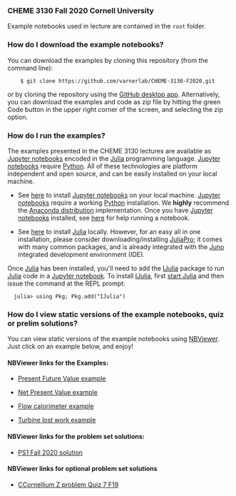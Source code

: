 ### CHEME 3130 Fall 2020 Cornell University
Example notebooks used in lecture are contained in the ``root`` folder.

### How do I download the example notebooks?
You can download the examples by cloning this repository (from the command line):

```
    $ git clone https://github.com/varnerlab/CHEME-3130-F2020.git
```

or by cloning the repository using the [GitHub desktop app](https://desktop.github.com). 
Alternatively, you can download the examples and code as zip file by hitting the green Code button in the upper right corner of the screen, and selecting the zip option.   

### How do I run the examples?
The examples presented in the CHEME 3130 lectures are available as [Jupyter notebooks](http://jupyter.org)
encoded in the [Julia](https://julialang.org) programming language. [Jupyter notebooks](http://jupyter.org)
require [Python](https://www.python.org). All of these technologies are platform independent and open source,
and can be easily installed on your local machine.

* See [here](http://jupyter.org/install.html) to install [Jupyter notebooks](http://jupyter.org) on your local machine.
[Jupyter notebooks](http://jupyter.org) require a working [Python](https://www.python.org) installation.
We __highly__ recommend the [Anaconda distribution](https://www.anaconda.com/download/#macos) implementation.
Once you have [Jupyter notebooks](http://jupyter.org) installed, see [here](https://jupyter.readthedocs.io/en/latest/running.html#running) for help running a notebook.

* See [here](https://julialang.org/downloads/) to install [Julia](https://julialang.org) locally.
However, for an easy all in one installation, please consider downloading/installing [JuliaPro](https://juliacomputing.com/products/juliapro); it comes with many common packages, and is already integrated with the [Juno](https://junolab.org) integrated development environment (IDE).

Once [Julia](https://julialang.org) has been installed, you'll need to add the [IJulia](https://github.com/JuliaLang/IJulia.jl) package to run [Julia](https://julialang.org) code in a [Jupyter notebook](http://jupyter.org).
To install [IJulia](https://github.com/JuliaLang/IJulia.jl), first [start Julia](https://docs.julialang.org/en/stable/manual/getting-started/) and then issue the command at the REPL prompt:

```
  julia> using Pkg; Pkg.add("IJulia")
```



### How do I view static versions of the example notebooks, quiz or prelim solutions?
You can view static versions of the example notebooks using [NBViewer](https://nbviewer.jupyter.org). Just click on an example below, and enjoy!

#### NBViewer links for the Examples:
* [Present Future Value example](https://nbviewer.jupyter.org/github/varnerlab/CHEME-3130-F2020/blob/master/Example-Present-Future-Value.ipynb)

* [Net Present Value example](https://nbviewer.jupyter.org/github/varnerlab/CHEME-3130-F2020/blob/master/Example-NetPresentValue-Calculation.ipynb)

* [Flow calorimeter example](https://nbviewer.jupyter.org/github/varnerlab/CHEME-3130-F2020/blob/master/Example-FlowCalorimeter.ipynb)

* [Turbine lost work example](https://nbviewer.jupyter.org/github/varnerlab/CHEME-3130-F2020/blob/master/Example-Turbine.ipynb)


#### NBViewer links for the problem set solutions:
* [PS1 Fall 2020 solution](https://nbviewer.jupyter.org/github/varnerlab/CHEME-3130-F2020/blob/master/solutions/quiz/Q1/Q1-Soln-CHEME-3130-F20.ipynb)


#### NBViewer links for optional problem set solutions 
* [CCornellium Z problem Quiz 7 F19](https://nbviewer.jupyter.org/github/varnerlab/CHEME-3130-F2020/blob/master/solutions/optional_PS/Z-problem-F19/Solution.ipynb)



